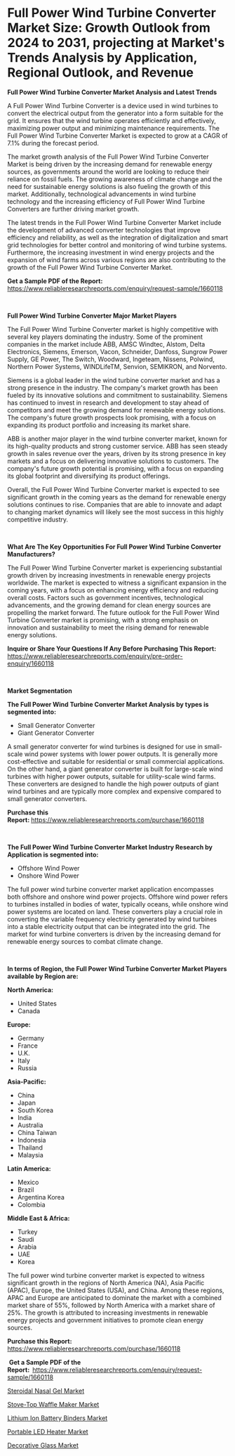 <p><h1>Full Power Wind Turbine Converter Market Size: Growth Outlook from 2024 to 2031, projecting at Market's Trends Analysis by Application, Regional Outlook, and Revenue</h1></p><p><strong>Full Power Wind Turbine Converter Market Analysis and Latest Trends</strong></p>
<p><p>A Full Power Wind Turbine Converter is a device used in wind turbines to convert the electrical output from the generator into a form suitable for the grid. It ensures that the wind turbine operates efficiently and effectively, maximizing power output and minimizing maintenance requirements. The Full Power Wind Turbine Converter Market is expected to grow at a CAGR of 7.1% during the forecast period.</p><p>The market growth analysis of the Full Power Wind Turbine Converter Market is being driven by the increasing demand for renewable energy sources, as governments around the world are looking to reduce their reliance on fossil fuels. The growing awareness of climate change and the need for sustainable energy solutions is also fueling the growth of this market. Additionally, technological advancements in wind turbine technology and the increasing efficiency of Full Power Wind Turbine Converters are further driving market growth.</p><p>The latest trends in the Full Power Wind Turbine Converter Market include the development of advanced converter technologies that improve efficiency and reliability, as well as the integration of digitalization and smart grid technologies for better control and monitoring of wind turbine systems. Furthermore, the increasing investment in wind energy projects and the expansion of wind farms across various regions are also contributing to the growth of the Full Power Wind Turbine Converter Market.</p></p>
<p><strong>Get a Sample PDF of the Report:&nbsp;</strong> <a href="https://www.reliableresearchreports.com/enquiry/request-sample/1660118">https://www.reliableresearchreports.com/enquiry/request-sample/1660118</a></p>
<p>&nbsp;</p>
<p><strong>Full Power Wind Turbine Converter Major Market Players</strong></p>
<p><p>The Full Power Wind Turbine Converter market is highly competitive with several key players dominating the industry. Some of the prominent companies in the market include ABB, AMSC Windtec, Alstom, Delta Electronics, Siemens, Emerson, Vacon, Schneider, Danfoss, Sungrow Power Supply, GE Power, The Switch, Woodward, Ingeteam, Nissens, Polwind, Northern Power Systems, WINDLifeTM, Senvion, SEMIKRON, and Norvento.</p><p>Siemens is a global leader in the wind turbine converter market and has a strong presence in the industry. The company's market growth has been fueled by its innovative solutions and commitment to sustainability. Siemens has continued to invest in research and development to stay ahead of competitors and meet the growing demand for renewable energy solutions. The company's future growth prospects look promising, with a focus on expanding its product portfolio and increasing its market share.</p><p>ABB is another major player in the wind turbine converter market, known for its high-quality products and strong customer service. ABB has seen steady growth in sales revenue over the years, driven by its strong presence in key markets and a focus on delivering innovative solutions to customers. The company's future growth potential is promising, with a focus on expanding its global footprint and diversifying its product offerings.</p><p>Overall, the Full Power Wind Turbine Converter market is expected to see significant growth in the coming years as the demand for renewable energy solutions continues to rise. Companies that are able to innovate and adapt to changing market dynamics will likely see the most success in this highly competitive industry.</p></p>
<p>&nbsp;</p>
<p><strong>What Are The Key Opportunities For Full Power Wind Turbine Converter Manufacturers?</strong></p>
<p><p>The Full Power Wind Turbine Converter market is experiencing substantial growth driven by increasing investments in renewable energy projects worldwide. The market is expected to witness a significant expansion in the coming years, with a focus on enhancing energy efficiency and reducing overall costs. Factors such as government incentives, technological advancements, and the growing demand for clean energy sources are propelling the market forward. The future outlook for the Full Power Wind Turbine Converter market is promising, with a strong emphasis on innovation and sustainability to meet the rising demand for renewable energy solutions.</p></p>
<p><strong>Inquire or Share Your Questions If Any Before Purchasing This Report:</strong> <a href="https://www.reliableresearchreports.com/enquiry/pre-order-enquiry/1660118">https://www.reliableresearchreports.com/enquiry/pre-order-enquiry/1660118</a></p>
<p>&nbsp;</p>
<p><strong>Market Segmentation</strong></p>
<p><strong>The Full Power Wind Turbine Converter Market Analysis by types is segmented into:</strong></p>
<p><ul><li>Small Generator Converter</li><li>Giant Generator Converter</li></ul></p>
<p><p>A small generator converter for wind turbines is designed for use in small-scale wind power systems with lower power outputs. It is generally more cost-effective and suitable for residential or small commercial applications. On the other hand, a giant generator converter is built for large-scale wind turbines with higher power outputs, suitable for utility-scale wind farms. These converters are designed to handle the high power outputs of giant wind turbines and are typically more complex and expensive compared to small generator converters.</p></p>
<p><strong>Purchase this Report:&nbsp;</strong><a href="https://www.reliableresearchreports.com/purchase/1660118">https://www.reliableresearchreports.com/purchase/1660118</a></p>
<p>&nbsp;</p>
<p><strong>The Full Power Wind Turbine Converter Market Industry Research by Application is segmented into:</strong></p>
<p><ul><li>Offshore Wind Power</li><li>Onshore Wind Power</li></ul></p>
<p><p>The full power wind turbine converter market application encompasses both offshore and onshore wind power projects. Offshore wind power refers to turbines installed in bodies of water, typically oceans, while onshore wind power systems are located on land. These converters play a crucial role in converting the variable frequency electricity generated by wind turbines into a stable electricity output that can be integrated into the grid. The market for wind turbine converters is driven by the increasing demand for renewable energy sources to combat climate change.</p></p>
<p>&nbsp;</p>
<p><strong>In terms of Region, the Full Power Wind Turbine Converter Market Players available by Region are:</strong></p>
<p>
    <p> <strong> North America: </strong>
        <ul>
            <li>United States</li>
            <li>Canada</li>
        </ul>
        </p> 
    <p> <strong> Europe: </strong>
        <ul>
            <li>Germany</li>
            <li>France</li>
            <li>U.K.</li>
            <li>Italy</li>
            <li>Russia</li>
        </ul>
        </p> 
    <p> <strong> Asia-Pacific: </strong>
        <ul>
            <li>China</li>
            <li>Japan</li>
            <li>South Korea</li>
            <li>India</li>
            <li>Australia</li>
            <li>China Taiwan</li>
            <li>Indonesia</li>
            <li>Thailand</li>
            <li>Malaysia</li>
        </ul>
        </p> 
    <p> <strong> Latin America: </strong>
        <ul>
            <li>Mexico</li>
            <li>Brazil</li>
            <li>Argentina Korea</li>
            <li>Colombia</li>
        </ul>
        </p> 
    <p> <strong> Middle East & Africa: </strong>
        <ul>
            <li>Turkey</li>
            <li>Saudi</li>
            <li>Arabia</li>
            <li>UAE</li>
            <li>Korea</li>
        </ul>
    </p>
    </p>
<p><p>The full power wind turbine converter market is expected to witness significant growth in the regions of North America (NA), Asia Pacific (APAC), Europe, the United States (USA), and China. Among these regions, APAC and Europe are anticipated to dominate the market with a combined market share of 55%, followed by North America with a market share of 25%. The growth is attributed to increasing investments in renewable energy projects and government initiatives to promote clean energy sources.</p></p>
<p><strong>Purchase this Report: </strong><a href="https://www.reliableresearchreports.com/purchase/1660118">https://www.reliableresearchreports.com/purchase/1660118</a></p>
<p>&nbsp;<strong>Get a Sample PDF of the Report:&nbsp;&nbsp;</strong><a href="https://www.reliableresearchreports.com/enquiry/request-sample/1660118">https://www.reliableresearchreports.com/enquiry/request-sample/1660118</a></p>
<p><strong></strong></p>
<p><p><a href="https://cedar-agate-3da.notion.site/Steroidal-Nasal-Gel-Market-Size-Growth-and-Forecast-from-2024-2031-43875672d7494c10b8ab7da79a0fe3ab">Steroidal Nasal Gel Market</a></p><p><a href="https://copper-carbon-84f.notion.site/Stove-Top-Waffle-Maker-Market-Insights-Market-Players-and-Forecast-Till-2031-6f47309d02cc4ebe939b3a9d6ca0d34b">Stove-Top Waffle Maker Market</a></p><p><a href="https://view.publitas.com/reportprime-1/lithium-ion-battery-binders-market-size-market-trends-and-growth-outlook-forecasted-for-period-from-2024-to-2031/">Lithium Ion Battery Binders Market</a></p><p><a href="https://angry-finch-aaf.notion.site/Portable-LED-Heater-Market-Offers-Provide-Insightful-Data-for-the-Time-Period-from-2024-to-2031-and--1f44c2c033214d6f9cb93a14e0f6eee6">Portable LED Heater Market</a></p><p><a href="https://view.publitas.com/reportprime-1/decorative-glass-market-research-report-the-key-to-successful-business-strategy-forecasted-for-period-from-2024-2031/">Decorative Glass Market</a></p></p>